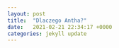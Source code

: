 ```yaml
---
layout: post
title:  "Dlaczego Antha?"
date:   2021-02-21 22:34:17 +0000
categories: jekyll update
---
```

